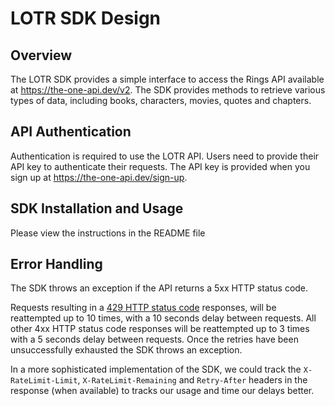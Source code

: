 # LOTR SDK Design
## Overview

The LOTR SDK provides a simple interface to access the Rings API available at https://the-one-api.dev/v2. The SDK provides methods to retrieve various types of data, including books, characters, movies, quotes and chapters.

## API Authentication
Authentication is required to use the LOTR API. Users need to provide their API key to authenticate their requests. The API key is provided when you sign up at https://the-one-api.dev/sign-up.

## SDK Installation and Usage
Please view the instructions in the README file 

## Error Handling
The SDK throws an exception if the API returns a 5xx HTTP status code.

Requests resulting in a [429 HTTP status code](https://developer.mozilla.org/en-US/docs/Web/HTTP/Status/429) responses, will be reattempted up to 10 times, with a 10 seconds delay between requests. All other 4xx HTTP status code responses will be reattempted up to 3 times with a 5 seconds delay between requests. Once the retries have been unsuccessfully exhausted the SDK throws an exception.

In a more sophisticated implementation of the SDK, we could track the `X-RateLimit-Limit`, `X-RateLimit-Remaining` and `Retry-After` headers in the response (when available) to tracks our usage and time our delays better.